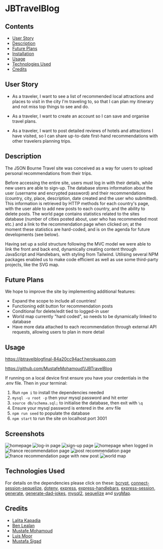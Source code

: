 # JBTravelBlog

## Contents

- [User Story](#user-story)
- [Description](#description)
- [Future Plans](#future-plans)
- [Installation](#installation)
- [Usage](#usage)
- [Technologies Used](#technologies-used)
- [Credits](#credits)

## User Story

* As a traveler, I want to see a list of recommended local attractions and places to visit in the city I'm traveling to, so that I can plan my itinerary and not miss top things to see and do.

* As a traveler, I want to create an account so I can save and organise travel plans.

* As a traveler, I want to post detailed reviews of hotels and attractions I have visited, so I can share up-to-date first-hand recommendations with other travelers planning trips.

## Description

The JSON Bourne Travel site was conceived as a way for users to upload personal recommendations from their trips.  

Before accessing the entire site, users must log in with their details, while new users are able to sign-up. The database stores information about the user (username and encrypted password) and their recommendations (country, city, place, description, date created and the user who submitted). This information is retrieved by HTTP methods for each country's page, with the user able to add new posts to each country, and the ability to delete posts. The world page contains statistics related to the sites database (number of cities posted about, user who has recommended most etc.) and a link to the recommendation page when clicked on; at the moment these statistics are hard-coded, and is on the agenda for future developments (see below).

Having set up a solid structure following the MVC model we were able to link the front and back end, dynamically creating content through JavaScript and Handlebars, with styling from Tailwind. Utilising several NPM packages enabled us to make code efficient as well as use some third-party projects, like the SVG map.

## Future Plans

We hope to improve the site by implementing additional features:
- Expand the scope to include all countries!
- Functioning edit button for recommendation posts
- Conditional for delete/edit tied to logged-in user
- World map currently "hard coded", so needs to be dynamically linked to database
- Have more data attached to each recommendation through external API requests, allowing users to plan in more detail

## Usage

https://jbtravelblogfinal-84a20cc94acf.herokuapp.com

https://github.com/MustafeMohamoud1/JBTravelBlog  

If running on a local device first ensure you have your credentials in the .env file. Then in your terminal:
1. Run `npm i` to install the dependencies needed
2. `mysql -u root -p` then your mysql password and hit enter
3. `source db/schema.sql;` to initialise the database, then exit with `\q`
4. Ensure your mysql password is entered in the .env file
5. `npm run seed` to populate the database
6. `npm start` to run the site on localhost port 3001

## Screenshots

![homepage](public/images/homepage.png)
![log-in page](public/images/log-in.png)
![sign-up page](public/images/sign-up.png)
![homepage when logged in](public/images/homepage-logged-in.png)
![france recommendation page](public/images/recommendation-france.png)
![post recommendation page](public/images/post-recommendation.png)
![france recommendation page with new post](public/images/recommendation-new.png)
![world map](public/images/world-map.png)

## Technologies Used

For details on the dependencies please click on these: [bcrypt](https://www.npmjs.com/package/bcrypt), [connect-session-sequelize](https://www.npmjs.com/package/connect-session-sequelize), [dotenv](https://www.npmjs.com/package/dotenv), [express](https://www.npmjs.com/package/express), [express-handlebars](https://www.npmjs.com/package/express-handlebars), [express-session](https://www.npmjs.com/package/express-session), [generate](https://www.npmjs.com/package/generate), [generate-dad-jokes](https://www.npmjs.com/package/generate-dad-jokes), [mysql2](https://www.npmjs.com/package/mysql2), [sequelize](https://www.npmjs.com/package/sequelize) and [svgMap](https://github.com/StephanWagner/svgMap).

## Credits

- [Lalita Kapadia](https://github.com/lalitakapadia)
- [Ben Lealan](https://github.com/BLealan)
- [Mustafe Mohamoud](https://github.com/MustafeMohamoud1)
- [Luis Moor](https://github.com/LuisM1874)
- [Mustafa Sigad](https://github.com/mustafasigad)